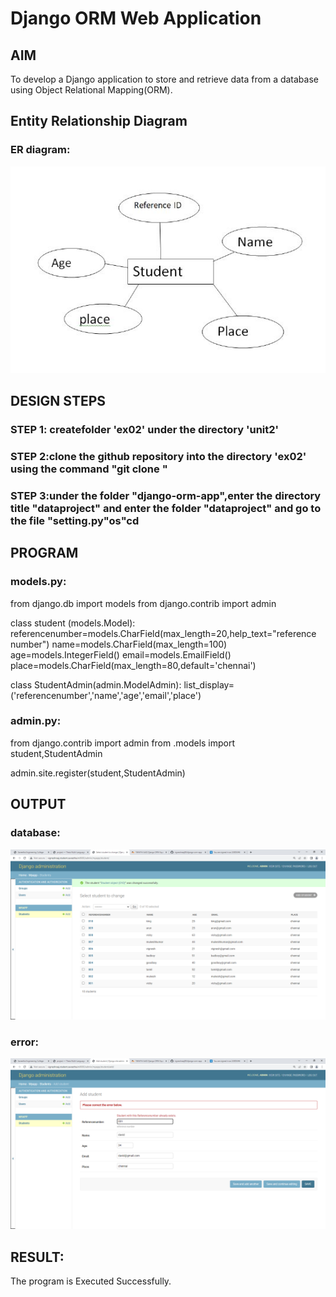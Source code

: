 # Django ORM Web Application

## AIM
To develop a Django application to store and retrieve data from a database using Object Relational Mapping(ORM).

## Entity Relationship Diagram

### ER diagram:

![ERdiagram](ERdiagram.jpeg)

## DESIGN STEPS

### STEP 1: createfolder 'ex02' under the directory 'unit2'

### STEP 2:clone the github repository into the directory 'ex02' using the command "git clone <url>"

### STEP 3:under the folder "django-orm-app",enter the directory title "dataproject" and enter the folder "dataproject" and go to the file "setting.py"os"cd


## PROGRAM

### models.py:
from django.db import models
from django.contrib import admin

class student (models.Model):
    referencenumber=models.CharField(max_length=20,help_text="reference number")
    name=models.CharField(max_length=100)
    age=models.IntegerField()
    email=models.EmailField()
    place=models.CharField(max_length=80,default='chennai')

class StudentAdmin(admin.ModelAdmin):
    list_display=('referencenumber','name','age','email','place')

### admin.py:
from django.contrib import admin
from .models import student,StudentAdmin

admin.site.register(student,StudentAdmin)    

## OUTPUT

### database:
![database](database.png)

### error:
![error](error.png)

## RESULT:
The program is Executed Successfully.
